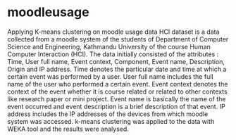 # moodleusage
Applying K-means clustering on moodle usage data
HCI dataset is a data collected from a moodle system of the students of Department of Computer Science and Engineering, Kathmandu University of the course Human Computer Interaction (HCI).
The data initially consisted of the attributes : Time, User full name, Event context, Component, Event name, Description, Origin and  IP address. 
Time denotes the particular date and time at which a certain event was performed by a user. User full name includes the full name of the user who performed a certain event. Event context denotes the context of the event whether it is course related or related to other contexts like research paper or mini project. Event name is basically the name of the event occurred and event description is a brief description of that event. IP address includes the IP addresses of the devices from which moodle system was accessed.
k-means clustering was applied to the data with WEKA tool and the results were analysed.
